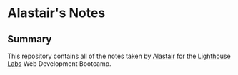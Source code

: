 # Alastair's Notes
## Summary
This repository contains all of the notes taken by [Alastair](https://github.com/Alastair5) for the [Lighthouse Labs](https://www.lighthouselabs.ca/) Web Development Bootcamp.